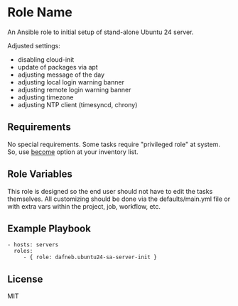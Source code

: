 Role Name
=========

An Ansible role to initial setup of stand-alone Ubuntu 24 server.

Adjusted settings:
 - disabling cloud-init
 - update of packages via apt
 - adjusting message of the day
 - adjusting local login warning banner
 - adjusting remote login warning banner
 - adjusting timezone
 - adjusting NTP client (timesyncd, chrony)

Requirements
------------

No special requirements. Some tasks require "privileged role" at system. So, use [become](https://docs.ansible.com/ansible/latest/playbook_guide/playbooks_privilege_escalation.html#using-become) option at your inventory list.

Role Variables
--------------

This role is designed so the end user should not have to edit the tasks themselves. All customizing should be done via the defaults/main.yml file or with extra vars within the project, job, workflow, etc.

Example Playbook
----------------

    - hosts: servers
      roles:
         - { role: dafneb.ubuntu24-sa-server-init }

License
-------

MIT

